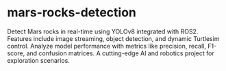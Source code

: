 # mars-rocks-detection
Detect Mars rocks in real-time using YOLOv8 integrated with ROS2. Features include image streaming, object detection, and dynamic Turtlesim control. Analyze model performance with metrics like precision, recall, F1-score, and confusion matrices. A cutting-edge AI and robotics project for exploration scenarios.
